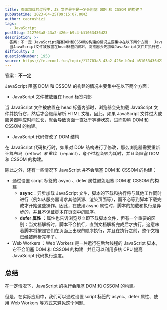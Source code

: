 ```yaml
---
title: 页面加载的过程中，JS 文件是不是一定会阻塞 DOM 和 CSSOM 的构建？
pubDatetime: 2023-04-25T09:15:07.000Z
author: caorushizi
tags:
  - JavaScript
postSlug: 212703a8-43a2-426e-b9c4-b51053436d23
description: >-
  答案：不一定 JavaScript阻塞DOM和CSSOM的构建的情况主要集中在以下两个方面： JavaScript文件被放置在head标签内部
  当JavaScript文件被放置在head标签内部时，浏览器会先加载JavaScript文件并执行它，然后才会继续解析HTML文档。因此，如果JavaScript文件过大或服务器响应时间过长，就会导致页面一直处于等待状态，进而影响DOM和CSSOM的构建。
difficulty: 3
questionNumber: 1958
source: https://fe.ecool.fun/topic/212703a8-43a2-426e-b9c4-b51053436d23
---
```


答案：**不一定**

JavaScript 阻塞 DOM 和 CSSOM 的构建的情况主要集中在以下两个方面：

- JavaScript 文件被放置在 head 标签内部

当 JavaScript 文件被放置在 head 标签内部时，浏览器会先加载 JavaScript 文件并执行它，然后才会继续解析 HTML 文档。因此，如果 JavaScript 文件过大或服务器响应时间过长，就会导致页面一直处于等待状态，进而影响 DOM 和 CSSOM 的构建。

- JavaScript 代码修改了 DOM 结构

在 JavaScript 代码执行时，如果对 DOM 结构进行了修改，那么浏览器需要重新计算布局（reflow）和重绘（repaint），这个过程会较为耗时，并且会阻塞 DOM 和 CSSOM 的构建。

除此之外，还有一些情况下 JavaScript 并不会阻塞 DOM 和 CSSOM 的构建：

- 通过设置 script 标签的 async 、defer 属性避免阻塞 DOM 和 CSSOM 的构建
  - **async**：异步加载 JavaScript 文件，脚本的下载和执行将与其他工作同时进行（例如从服务器请求其他资源、渲染页面等），而不必等到脚本下载完成才开始这些操作。因此，在使用 async 属性时，脚本的加载和执行是异步的，并且不保证脚本在页面中的顺序。
  - **defer 属性** ：属性也告诉浏览器立即下载脚本文件，但有一个重要的区别：当文档解析时，脚本不会执行，直到文档解析完成后才执行。这意味着脚本将按照它们在页面上出现的顺序执行，并且在执行之前，整个文档已经被解析完毕了。
- Web Workers ：Web Workers 是一种运行在后台线程的 JavaScript 脚本，它不会阻塞 DOM 和 CSSOM 的构建，并且可以利用多核 CPU 提高 JavaScript 代码执行速度。

## 总结

在一定情况下，JavaScript 的执行会阻塞 DOM 和 CSSOM 的构建。

但是，在实际应用中，我们可以通过设置 script 标签的 async、defer 属性、使用 Web Workers 等方式来避免这个问题。
